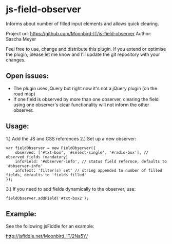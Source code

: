js-field-observer
=================

Informs about number of filled input elements and allows quick clearing.

Project url: https://github.com/Moonbird-IT/js-field-observer
Author: Sascha Meyer

Feel free to use, change and distribute this plugin. If you extend or optimise the plugin, please let me know and I'll update the git repository with your changes.

Open issues:
---------------
* The plugin uses jQuery but right now it's not a jQuery plugin (on the road map)
* If one field is observed by more than one observer, clearing the field using one observer's clear functionality will not inform the other observer.

Usage:
---------------
1.) Add the JS and CSS references
2.) Set up a new observer:

    var fieldObserver = new FieldObserver({
        observed: ['#txt-box', '#select-single', '#radio-box'], // observed fields (mandatory)
        infoField: '#observer-info', // status field refernce, defaults to '#observer-info'
        infoText: 'filter(s) set' // string appended to number of filled fields, defaults to 'fields filled'
    });
    
3.) If you need to add fields dynamically to the observer, use:
    
    fieldObserver.addField('#txt-box2');
    
Example:
---------------
See the following jsFiddle for an example:

http://jsfiddle.net/Moonbird_IT/2Na5Y/



